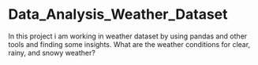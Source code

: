 # Data_Analysis_Weather_Dataset
In this project i am working in weather dataset by using pandas and other tools and finding some insights.
What are the weather conditions for clear, rainy, and snowy weather?
